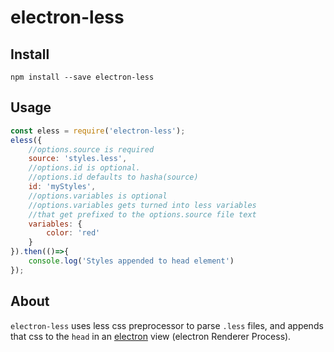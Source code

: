 electron-less
=============

Install
-------

`npm install --save electron-less`

Usage
-----

```javascript
const eless = require('electron-less');
eless({
    //options.source is required
    source: 'styles.less',
    //options.id is optional.
    //options.id defaults to hasha(source)
    id: 'myStyles',
    //options.variables is optional
    //options.variables gets turned into less variables
    //that get prefixed to the options.source file text
    variables: {
        color: 'red'
    }
}).then(()=>{
    console.log('Styles appended to head element')
});
```

About
-----

`electron-less` uses less css preprocessor to parse `.less` files, and appends that css to the `head` in an [electron](https://electron.atom.io/) view (electron Renderer Process).
